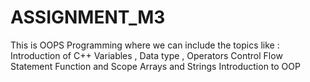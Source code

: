 # ASSIGNMENT_M3

This is OOPS Programming where we can include the topics like : 
Introduction of C++
Variables , Data type , Operators
Control Flow Statement
Function and Scope
Arrays and Strings
Introduction to OOP
